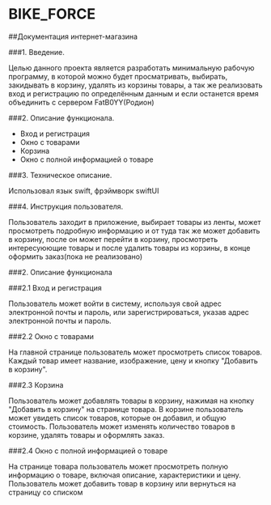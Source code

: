 # BIKE_FORCE

##Документация интернет-магазина 

###1. Введение. 

Целью данного проекта является разработать минимальную рабочую программу, в которой можно будет просматривать, выбирать, закидывать в корзину, удалять из корзины товары, а так же реализовать вход и регистрацию по определённым данным и если останется время объединить с сервером FatB0YY(Родион) 

###2. Описание функционала. 
   - Вход и регистрация
   - Окно с товарами
   - Корзина
   - Окно с полной информацией о товаре

###3. Техническое описание. 

Использовал язык swift, фрэймворк swiftUI

###4. Инструкция пользователя. 

Пользователь заходит в приложение, выбирает товары из ленты, может просмотреть подробную информацию и от туда так же может добавить в корзину, после он может перейти в корзину, просмотреть интересуюющие товары и после удалить товары из корзины, в конце оформить заказ(пока не реализовано)



###2. Описание функционала

###2.1 Вход и регистрация

Пользователь может войти в систему, используя свой адрес электронной почты и пароль, или зарегистрироваться, указав адрес электронной почты и пароль.

###2.2 Окно с товарами

На главной странице пользователь может просмотреть список товаров. Каждый товар имеет название, изображение,  цену и кнопку "Добавить в корзину". 

###2.3 Корзина

Пользователь может добавлять товары в корзину, нажимая на кнопку "Добавить в корзину" на странице товара. В корзине пользователь может увидеть список товаров, которые он добавил, и общую стоимость. Пользователь может изменять количество товаров в корзине, удалять товары и оформлять заказ.

###2.4 Окно с полной информацией о товаре

На странице товара пользователь может просмотреть полную информацию о товаре, включая описание, характеристики и цену. Пользователь может добавить товар в корзину или вернуться на страницу со списком
